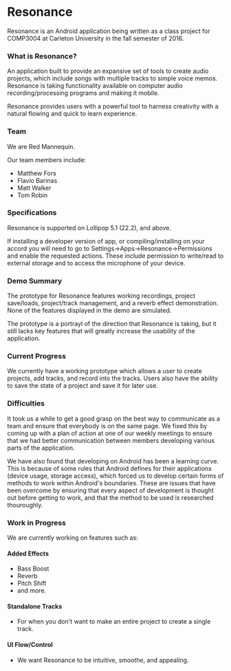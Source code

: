 # Resonance

Resonance is an Android application being written as a class project for COMP3004 at Carleton University in the fall semester of 2016. 

### What is Resonance?

An application built to provide an expansive set of tools to create audio projects, which include songs with multiple tracks to simple voice memos. Resonance is taking functionality available on computer audio recording/processing programs and making it mobile. 

Resonance provides users with a powerful tool to harness creativity with a natural flowing and quick to learn experience. 

### Team

We are Red Mannequin. 

Our team members include: 
- Matthew Fors
- Flavio Barinas
- Matt Walker
- Tom Robin

### Specifications

Resonance is supported on Lollipop 5.1 (22.2), and above. 

If installing a developer version of app, or compiling/installing on your accord you will need to go to Settings->Apps->Resonance->Permissions and enable the requested actions. These include permission to write/read to external storage and to access the microphone of your device. 

### Demo Summary

The prototype for Resonance features working recordings, project save/loads, project/track management, and a reverb effect demonstration. None of the features displayed in the demo are simulated. 

The prototype is a portrayl of the direction that Resonance is taking, but it still lacks key features that will greatly increase the usability of the application. 

### Current Progress

We currently have a working prototype which allows a user to create projects, add tracks, and record into the tracks. Users also have the ability to save the state of a project and save it for later use.

### Difficulties 

It took us a while to get a good grasp on the best way to communicate as a team and ensure that everybody is on the same page. We fixed this by coming up with a plan of action at one of our weekly meetings to ensure that we had better communication between members developing various parts of the application. 

We have also found that developing on Android has been a learning curve. This is because of some rules that Android defines for their applications (device usage, storage access), which forced us to develop certain forms of methods to work within Android's boundaries. These are issues that have been overcome by ensuring that every aspect of development is thought out before getting to work, and that the method to be used is researched thouroughly. 

### Work in Progress

We are currently working on features such as:

#### Added Effects
  - Bass Boost
  - Reverb
  - Pitch Shift
  - and more.
  
#### Standalone Tracks
  - For when you don't want to make an entire project to create a single track.
  
#### UI Flow/Control
  - We want Resonance to be intuitive, smoothe, and appealing.
